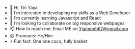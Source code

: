 - 👋 Hi, I’m Yaya
- 👀 I’m interested in developing my skills as a Web Developer
- 🌱 I’m currently learning Javascript and React
- 💞️ I’m looking to collaborate on big responsive webpages
- 📫 How to reach me: Email ME on Yjammeh67@gmail.com
- 😄 Pronouns: He/Him
- ⚡ Fun fact: One one coco, fully basket

<!---
Yaya/yaya is a ✨ special ✨ repository because its `README.md` (this file) appears on your GitHub profile.
You can click the Preview link to take a look at your changes.
--->
